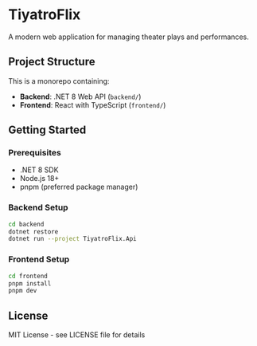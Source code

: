 # TiyatroFlix

A modern web application for managing theater plays and performances.

## Project Structure

This is a monorepo containing:

- **Backend**: .NET 8 Web API (`backend/`)
- **Frontend**: React with TypeScript (`frontend/`)

## Getting Started

### Prerequisites

- .NET 8 SDK
- Node.js 18+
- pnpm (preferred package manager)

### Backend Setup

```bash
cd backend
dotnet restore
dotnet run --project TiyatroFlix.Api
```

### Frontend Setup

```bash
cd frontend
pnpm install
pnpm dev
```

## License

MIT License - see LICENSE file for details
